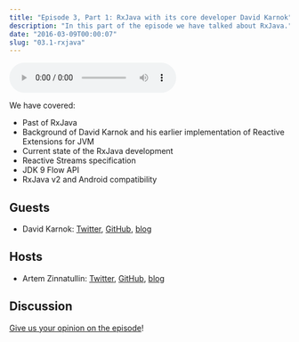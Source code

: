 ```yaml
---
title: "Episode 3, Part 1: RxJava with its core developer David Karnok"
description: "In this part of the episode we have talked about RxJava."
date: "2016-03-09T00:00:07"
slug: "03.1-rxjava"
---
```

<audio controls preload="metadata">
  <source src="https://github.com/artem-zinnatullin/TheContext-Podcast/releases/download/Episode_3_Part_1/The.Context.episode.3.Part1.mp3" type="audio/mpeg">
</audio>

We have covered:

 - Past of RxJava
 - Background of David Karnok and his earlier implementation of Reactive Extensions for JVM
 - Current state of the RxJava development
 - Reactive Streams specification
 - JDK 9 Flow API
 - RxJava v2 and Android compatibility

## Guests

* David Karnok: [Twitter](https://twitter.com/akarnokd), [GitHub](https://github.com/akarnokd), [blog](http://akarnokd.blogspot.com)

## Hosts

* Artem Zinnatullin: [Twitter](https://twitter.com/artem_zin), [GitHub](https://github.com/artem-zinnatullin), [blog](https://artemzin.com)

## Discussion

[Give us your opinion on the episode](https://github.com/artem-zinnatullin/TheContext-Podcast/issues/25)!
